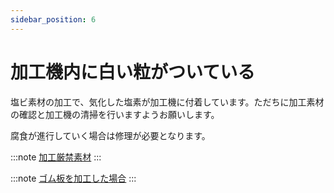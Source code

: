 ```yaml
---
sidebar_position: 6
---
```


# 加工機内に白い粒がついている

塩ビ素材の加工で、気化した塩素が加工機に付着しています。ただちに加工素材の確認と加工機の清掃を行いますようお願いします。

腐食が進行していく場合は修理が必要となります。

:::note
[加工厳禁素材](../../advice/neteno.md)
:::

:::note
[ゴム板を加工した場合](../../defined/kurningunitsuite/gomuwoshita.md)
:::


